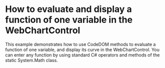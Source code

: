 # How to evaluate and display a function of one variable in the WebChartControl


<p>This example demonstrates how to use CodeDOM methods to evaluate a function of one variable, and display its curve in the WebChartControl. You can enter any function by using standard C# operators and methods of the static System.Math class.</p>

<br/>


